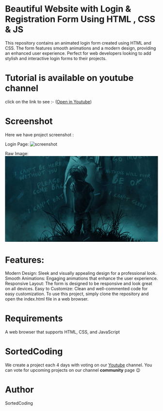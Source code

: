 # Beautiful Website with  Login & Registration Form Using HTML , CSS & JS
This repository contains an animated login form created using HTML and CSS. The form features smooth animations and a modern design, providing an enhanced user experience. Perfect for web developers looking to add stylish and interactive login forms to their projects.



# Tutorial is available on youtube channel 
click on the link to see :- ([Open in Youtube](https://youtu.be/rwMgy7vv2ZQ))

# Screenshot
Here we have project screenshot :


Login Page:
![screenshot](blackaestheticmountains.png)


Raw Image:
![screenshot](depression-b9-3840x2160.jpg)


# Features:
Modern Design: Sleek and visually appealing design for a professional look.
Smooth Animations: Engaging animations that enhance the user experience.
Responsive Layout: The form is designed to be responsive and look great on all devices.
Easy to Customize: Clean and well-commented code for easy customization.
To use this project, simply clone the repository and open the index.html file in a web browser.

# Requirements

A web browser that supports HTML, CSS, and JavaScript



# SortedCoding
We create a project each 4 days with voting on our <a href="https://youtube.com/@SortedCoding" target="_blank">Youtube</a> channel.
You can vote for upcoming projects on our channel **community** page :wink:


# Author

SortedCoding
